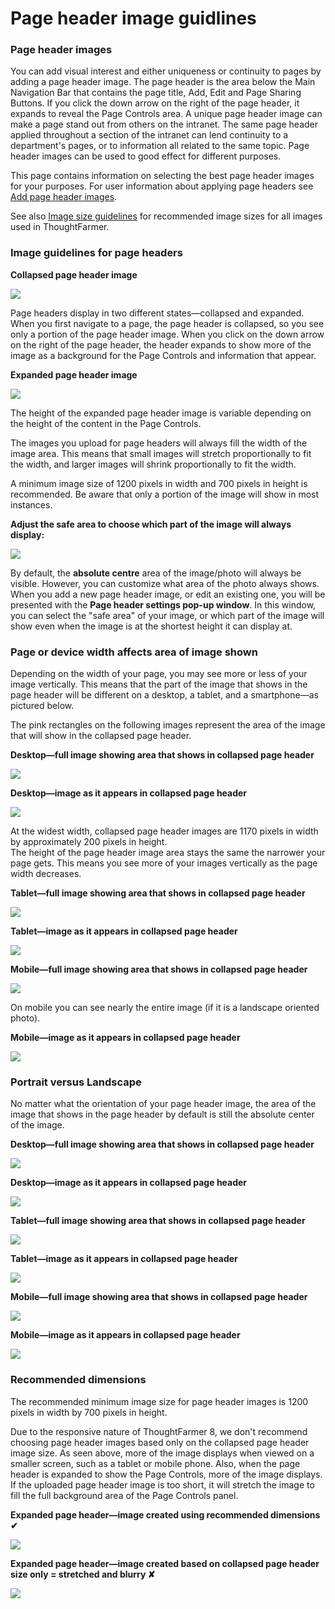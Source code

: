 # Page header image guidlines

### Page header images

You can add visual interest and either uniqueness or continuity to pages by adding a page header image. The page header is the area below the Main Navigation Bar that contains the page title, Add, Edit and Page Sharing Buttons. If you click the down arrow on the right of the page header, it expands to reveal the Page Controls area. A unique page header image can make a page stand out from others on the intranet. The same page header applied throughout a section of the intranet can lend continuity to a department's pages, or to information all related to the same topic. Page header images can be used to good effect for different purposes.  
  
This page contains information on selecting the best page header images for your purposes. For user information about applying page headers see [Add page header images](https://community.thoughtfarmer.com/content/105841).  
  
See also [Image size guidelines](https://community.thoughtfarmer.com/content/105973) for recommended image sizes for all images used in ThoughtFarmer.

### Image guidelines for page headers

**Collapsed page header image**

![](../../../../.gitbook/assets/1%20%28115%29.jpg)

Page headers display in two different states—collapsed and expanded. When you first navigate to a page, the page header is collapsed, so you see only a portion of the page header image. When you click on the down arrow on the right of the page header, the header expands to show more of the image as a background for the Page Controls and information that appear.  
  
**Expanded page header image**

![](../../../../.gitbook/assets/2%20%2870%29.jpg)

The height of the expanded page header image is variable depending on the height of the content in the Page Controls.  
  
The images you upload for page headers will always fill the width of the image area. This means that small images will stretch proportionally to fit the width, and larger images will shrink proportionally to fit the width.  
  
A minimum image size of 1200 pixels in width and 700 pixels in height is recommended. Be aware that only a portion of the image will show in most instances.  
  
**Adjust the safe area to choose which part of the image will always display:**

![](../../../../.gitbook/assets/3%20%2828%29.jpg)

By default, the **absolute centre** area of the image/photo will always be visible. However, you can customize what area of the photo always shows. When you add a new page header image, or edit an existing one, you will be presented with the **Page header settings pop-up window**. In this window, you can select the "safe area" of your image, or which part of the image will show even when the image is at the shortest height it can display at.

### Page or device width affects area of image shown

Depending on the width of your page, you may see more or less of your image vertically. This means that the part of the image that shows in the page header will be different on a desktop, a tablet, and a smartphone—as pictured below.  
  
The pink rectangles on the following images represent the area of the image that will show in the collapsed page header.  
  
**Desktop—full image showing area that shows in collapsed page header**

![](../../../../.gitbook/assets/4%20%2845%29.png)

**Desktop—image as it appears in collapsed page header**

![](../../../../.gitbook/assets/5%20%2829%29.png)

At the widest width, collapsed page header images are 1170 pixels in width by approximately 200 pixels in height.  
The height of the page header image area stays the same the narrower your page gets. This means you see more of your images vertically as the page width decreases.  
  
**Tablet—full image showing area that shows in collapsed page header**

![](../../../../.gitbook/assets/6%20%283%29.png)

**Tablet—image as it appears in collapsed page header**

![](../../../../.gitbook/assets/7%20%285%29.png)

**Mobile—full image showing area that shows in collapsed page header**

![](../../../../.gitbook/assets/8%20%288%29.png)

On mobile you can see nearly the entire image \(if it is a landscape oriented photo\).  
  
**Mobile—image as it appears in collapsed page header**

![](../../../../.gitbook/assets/9.png)

### Portrait versus Landscape

No matter what the orientation of your page header image, the area of the image that shows in the page header by default is still the absolute center of the image.  
  
**Desktop—full image showing area that shows in collapsed page header**

![](../../../../.gitbook/assets/10%20%285%29.png)

**Desktop—image as it appears in collapsed page header**

![](../../../../.gitbook/assets/11%20%284%29.png)

**Tablet—full image showing area that shows in collapsed page header**

![](../../../../.gitbook/assets/12%20%281%29.png)

**Tablet—image as it appears in collapsed page header**

![](../../../../.gitbook/assets/13%20%281%29.png)

**Mobile—full image showing area that shows in collapsed page header**

![](../../../../.gitbook/assets/14.png)

**Mobile—image as it appears in collapsed page header**

![](../../../../.gitbook/assets/15%20%282%29.png)

### Recommended dimensions

The recommended minimum image size for page header images is 1200 pixels in width by 700 pixels in height.  
  
Due to the responsive nature of ThoughtFarmer 8, we don't recommend choosing page header images based only on the collapsed page header image size. As seen above, more of the image displays when viewed on a smaller screen, such as a tablet or mobile phone. Also, when the page header is expanded to show the Page Controls, more of the image displays. If the uploaded page header image is too short, it will stretch the image to fill the full background area of the Page Controls panel.  
  
**Expanded page header—image created using recommended dimensions  ✔**

![](../../../../.gitbook/assets/16.png)

**Expanded page header—image created based on collapsed page header size only = stretched and blurry  ✘**

![](../../../../.gitbook/assets/17.png)



